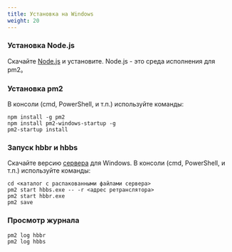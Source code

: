 ```yaml
---
title: Установка на Windows
weight: 20
---
```




### Установка Node.js
Скачайте [Node.js](https://nodejs.org/dist/v16.14.2/node-v16.14.2-x86.msi) и установите.
Node.js - это среда исполнения для pm2。

### Установка pm2
В консоли (cmd, PowerShell, и т.п.) используйте команды:
```
npm install -g pm2
npm install pm2-windows-startup -g
pm2-startup install
```

### Запуск hbbr и hbbs
Скачайте версию [сервера](https://github.com/rustdesk/rustdesk-server/releases) для Windows.
В консоли (cmd, PowerShell, и т.п.) используйте команды:
```
cd <каталог с распакованными файлами сервера>
pm2 start hbbs.exe -- -r <адрес ретранслятора>
pm2 start hbbr.exe
pm2 save
```

### Просмотр журнала
```
pm2 log hbbr
pm2 log hbbs
```